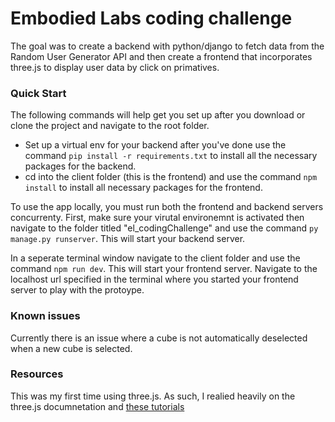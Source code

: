 # Embodied Labs coding challenge
The goal was to create a backend with python/django to fetch data from the Random User Generator API and then create a frontend that incorporates three.js to display user data by click on primatives.  

### Quick Start
The following commands will help get you set up after you download or clone the project and navigate to the root folder. 
- Set up a virtual env for your backend after you've done use the command `pip install -r requirements.txt` to install all the necessary packages for the backend.
- cd into the client folder (this is the frontend) and use the command `npm install` to install all necessary packages for the frontend.

To use the app locally, you must run both the frontend and backend servers concurrenty. First, make sure your virutal environemnt is activated then navigate to the folder titled "el_codingChallenge" and use the command `py manage.py runserver`. This will start your backend server.

In a seperate terminal window navigate to the client folder and use the command `npm run dev`. This will start your frontend server. Navigate to the localhost url specified in the terminal where you started your frontend server to play with the protoype. 

### Known issues
Currently there is an issue where a cube is not automatically deselected when a new cube is selected. 

### Resources
This was my first time using three.js. As such, I realied heavily on the three.js documnetation and [these tutorials](https://youtube.com/playlist?list=PLjcjAqAnHd1EIxV4FSZIiJZvsdrBc1Xho&si=ygkpALQUv0GUyb_c)
  
